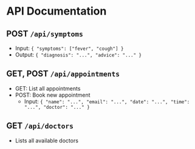 # API Documentation

## POST `/api/symptoms`
- Input: `{ "symptoms": ["fever", "cough"] }`
- Output: `{ "diagnosis": "...", "advice": "..." }`

## GET, POST `/api/appointments`
- GET: List all appointments
- POST: Book new appointment
    - Input: `{ "name": "...", "email": "...", "date": "...", "time": "...", "doctor": "..." }`

## GET `/api/doctors`
- Lists all available doctors
